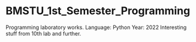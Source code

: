 # BMSTU_1st_Semester_Programming
Programming laboratory works.
Language: Python
Year: 2022
Interesting stuff from 10th lab and further.
